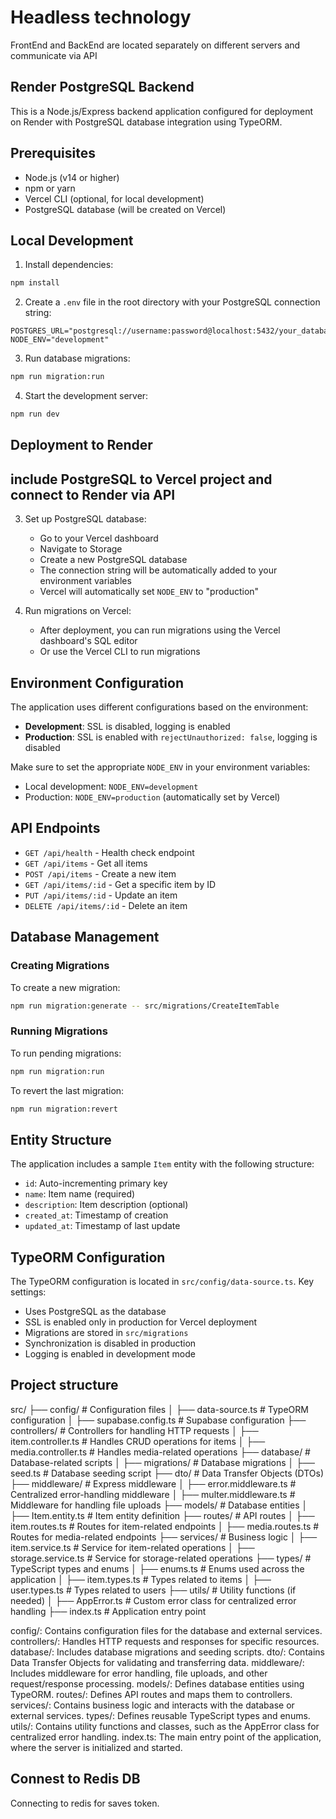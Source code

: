 # Headless technology

FrontEnd and BackEnd are located separately on different servers and communicate via API

## Render PostgreSQL Backend

This is a Node.js/Express backend application configured for deployment on Render with PostgreSQL database integration using TypeORM.

## Prerequisites

- Node.js (v14 or higher)
- npm or yarn
- Vercel CLI (optional, for local development)
- PostgreSQL database (will be created on Vercel)

## Local Development

1. Install dependencies:

```bash
npm install
```

2. Create a `.env` file in the root directory with your PostgreSQL connection string:

```
POSTGRES_URL="postgresql://username:password@localhost:5432/your_database"
NODE_ENV="development"
```

3. Run database migrations:

```bash
npm run migration:run
```

4. Start the development server:

```bash
npm run dev
```

## Deployment to Render

## include PostgreSQL to Vercel project and connect to Render via API

3. Set up PostgreSQL database:

   - Go to your Vercel dashboard
   - Navigate to Storage
   - Create a new PostgreSQL database
   - The connection string will be automatically added to your environment variables
   - Vercel will automatically set `NODE_ENV` to "production"

4. Run migrations on Vercel:
   - After deployment, you can run migrations using the Vercel dashboard's SQL editor
   - Or use the Vercel CLI to run migrations

## Environment Configuration

The application uses different configurations based on the environment:

- **Development**: SSL is disabled, logging is enabled
- **Production**: SSL is enabled with `rejectUnauthorized: false`, logging is disabled

Make sure to set the appropriate `NODE_ENV` in your environment variables:

- Local development: `NODE_ENV=development`
- Production: `NODE_ENV=production` (automatically set by Vercel)

## API Endpoints

- `GET /api/health` - Health check endpoint
- `GET /api/items` - Get all items
- `POST /api/items` - Create a new item
- `GET /api/items/:id` - Get a specific item by ID
- `PUT /api/items/:id` - Update an item
- `DELETE /api/items/:id` - Delete an item

## Database Management

### Creating Migrations

To create a new migration:

```bash
npm run migration:generate -- src/migrations/CreateItemTable
```

### Running Migrations

To run pending migrations:

```bash
npm run migration:run
```

To revert the last migration:

```bash
npm run migration:revert
```

## Entity Structure

The application includes a sample `Item` entity with the following structure:

- `id`: Auto-incrementing primary key
- `name`: Item name (required)
- `description`: Item description (optional)
- `created_at`: Timestamp of creation
- `updated_at`: Timestamp of last update

## TypeORM Configuration

The TypeORM configuration is located in `src/config/data-source.ts`. Key settings:

- Uses PostgreSQL as the database
- SSL is enabled only in production for Vercel deployment
- Migrations are stored in `src/migrations`
- Synchronization is disabled in production
- Logging is enabled in development mode

## Project structure

src/
├── config/ # Configuration files
│ ├── data-source.ts # TypeORM configuration
│ ├── supabase.config.ts # Supabase configuration
├── controllers/ # Controllers for handling HTTP requests
│ ├── item.controller.ts # Handles CRUD operations for items
│ ├── media.controller.ts # Handles media-related operations
├── database/ # Database-related scripts
│ ├── migrations/ # Database migrations
│ ├── seed.ts # Database seeding script
├── dto/ # Data Transfer Objects (DTOs)
├── middleware/ # Express middleware
│ ├── error.middleware.ts # Centralized error-handling middleware
│ ├── multer.middleware.ts # Middleware for handling file uploads
├── models/ # Database entities
│ ├── Item.entity.ts # Item entity definition
├── routes/ # API routes
│ ├── item.routes.ts # Routes for item-related endpoints
│ ├── media.routes.ts # Routes for media-related endpoints
├── services/ # Business logic
│ ├── item.service.ts # Service for item-related operations
│ ├── storage.service.ts # Service for storage-related operations
├── types/ # TypeScript types and enums
│ ├── enums.ts # Enums used across the application
│ ├── item.types.ts # Types related to items
│ ├── user.types.ts # Types related to users
├── utils/ # Utility functions (if needed)
│ ├── AppError.ts # Custom error class for centralized error handling
├── index.ts # Application entry point

config/: Contains configuration files for the database and external services.
controllers/: Handles HTTP requests and responses for specific resources.
database/: Includes database migrations and seeding scripts.
dto/: Contains Data Transfer Objects for validating and transferring data.
middleware/: Includes middleware for error handling, file uploads, and other request/response processing.
models/: Defines database entities using TypeORM.
routes/: Defines API routes and maps them to controllers.
services/: Contains business logic and interacts with the database or external services.
types/: Defines reusable TypeScript types and enums.
utils/: Contains utility functions and classes, such as the AppError class for centralized error handling.
index.ts: The main entry point of the application, where the server is initialized and started.

## Connest to Redis DB

Connecting to redis for saves token.
